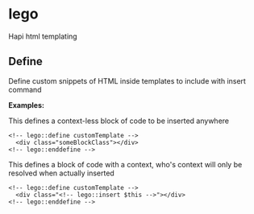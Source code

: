 lego
====

Hapi html templating

## Define

Define custom snippets of HTML inside templates to include with insert command

**Examples:**

This defines a context-less block of code to be inserted anywhere

```
<!-- lego::define customTemplate -->
  <div class="someBlockClass"></div>
<!-- lego::enddefine -->
```

This defines a block of code with a context, who's context will only be resolved when actually inserted

```
<!-- lego::define customTemplate -->
  <div class="<!-- lego::insert $this -->"></div>
<!-- lego::enddefine -->
```